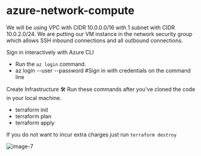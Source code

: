 # azure-network-compute

We will be using VPC with CIDR 10.0.0.0/16 with 1 subnet with CIDR 10.0.2.0/24. We are putting our VM instance in the network security group which allows SSH inbound connections and all outbound connections.

Sign in interactively with Azure CLI

- Run the `az login` command.
- az login --user <username> --password <password> #Sign in with credentials on the command line
  

Create Infrastructure 🛠
Run these commands after you've  cloned the code in your local machine.

- terraform init
- terraform plan
- terraform apply


If you do not want to incur extra charges just run `terraform destroy`



![image-7](https://github.com/Max-Ola/azure-network-compute/assets/106966289/7052ea83-ebae-41eb-8140-2fc0534c7362)

